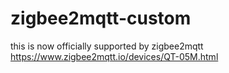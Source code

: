 # zigbee2mqtt-custom

this is now officially supported by zigbee2mqtt  https://www.zigbee2mqtt.io/devices/QT-05M.html
